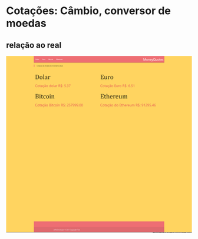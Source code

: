 # Cotações: Câmbio, conversor de moedas 
## relação ao real

![](https://github.com/Jeffersoncharlles/cotacaoMoedaHoje/raw/main/assets/screen/print.png)
